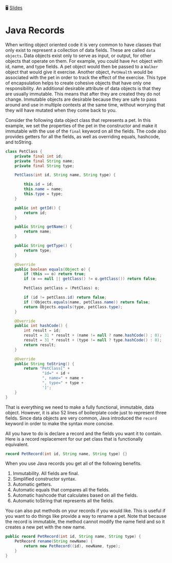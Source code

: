 🖥️ [Slides](https://docs.google.com/presentation/d/18afVnWrynaF_7Tqet6SpqeBM3Ns_tS-v9wW86TliEX4/edit?usp=sharing)

# Java Records

When writing object oriented code it is very common to have classes that only exist to represent a collection of data fields. These are called `data objects`. Data objects exist only to serve as input, or output, for other objects that operate on them. For example, you could have `Pet` object with id, name, and type fields. A pet object would then be passed to a `Walker` object that would give it exercise. Another object, `PetHealth` would be associated with the pet in order to track the effect of the exercise. This type of encapsulation helps to create cohesive objects that have only one responsibility. An additional desirable attribute of data objects is that they are usually immutable. This means that after they are created they do not change. Immutable objects are desirable because they are safe to pass around and use in multiple contexts at the same time, without worrying that they will have mutated when they come back to you.

Consider the following data object class that represents a pet. In this example, we set the properties of the pet in the constructor and make it immutable with the use of the `final` keyword on all the fields. The code also provides getters for all the fields, as well as overriding equals, hashcode, and toString.

```java
class PetClass {
    private final int id;
    private final String name;
    private final String type;

    PetClass(int id, String name, String type) {

        this.id = id;
        this.name = name;
        this.type = type;
    }

    public int getId() {
        return id;
    }

    public String getName() {
        return name;
    }

    public String getType() {
        return type;
    }

    @Override
    public boolean equals(Object o) {
        if (this == o) return true;
        if (o == null || getClass() != o.getClass()) return false;

        PetClass petClass = (PetClass) o;

        if (id != petClass.id) return false;
        if (!Objects.equals(name, petClass.name)) return false;
        return Objects.equals(type, petClass.type);
    }

    @Override
    public int hashCode() {
        int result = id;
        result = 31 * result + (name != null ? name.hashCode() : 0);
        result = 31 * result + (type != null ? type.hashCode() : 0);
        return result;
    }

    @Override
    public String toString() {
        return "PetClass[" +
                "id=" + id +
                ", name=" + name +
                ", type=" + type +
                ']';
    }
}
```

That is everything we need to make a fully functional, immutable, data object. However, it is also 52 lines of boilerplate code just to represent three fields. Since data objects are very common, Java introduced the `record` keyword in order to make the syntax more concise.

All you have to do is declare a record and the fields you want it to contain. Here is a record replacement for our pet class that is functionally equivalent.

```java
record PetRecord(int id, String name, String type) {}
```

When you use Java records you get all of the following benefits.

1. Immutability. All fields are final.
1. Simplified constructor syntax.
1. Automatic getters.
1. Automatic equals that compares all the fields.
1. Automatic hashcode that calculates based on all the fields.
1. Automatic toString that represents all the fields.

You can also put methods on your records if you would like. This is useful if you want to do things like provide a way to rename a pet. Note that because the record is immutable, the method cannot modify the name field and so it creates a new pet with the new name.

```java
public record PetRecord(int id, String name, String type) {
    PetRecord rename(String newName) {
        return new PetRecord((id), newName, type);
    }
}
```

